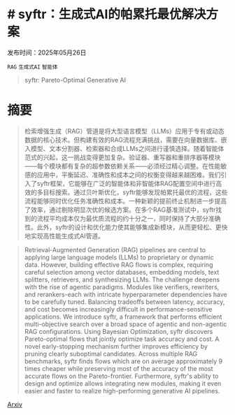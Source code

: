# # syftr：生成式AI的帕累托最优解决方案

发布时间：2025年05月26日

`RAG` `生成式AI` `智能体`

> syftr: Pareto-Optimal Generative AI

# 摘要

> 检索增强生成（RAG）管道是将大型语言模型（LLMs）应用于专有或动态数据的核心技术。但构建有效的RAG流程充满挑战，需要在向量数据库、嵌入模型、文本分割器、检索器和合成LLMs之间进行谨慎选择。随着智能体范式的兴起，这一挑战变得更加复杂。验证器、重写器和重排序器等模块——每个模块都有复杂的超参数依赖关系——必须经过精心调整。在性能敏感的应用中，平衡延迟、准确性和成本之间的权衡变得越来越困难。我们引入了syftr框架，它能够在广泛的智能体和非智能体RAG配置空间中进行高效的多目标搜索。通过贝叶斯优化，syftr能够发现帕累托最优的流程，这些流程能够同时优化任务准确性和成本。一种新颖的提前终止机制进一步提高了效率，通过剔除明显次优的候选方案。在多个RAG基准测试中，syftr找到的流程平均成本仅为最优质流程的约十分之一，同时保持了大部分准确性。此外，syftr的设计和优化能力使其能够集成新模块，从而更轻松、更快地实现高性能生成式AI管道。

> Retrieval-Augmented Generation (RAG) pipelines are central to applying large language models (LLMs) to proprietary or dynamic data. However, building effective RAG flows is complex, requiring careful selection among vector databases, embedding models, text splitters, retrievers, and synthesizing LLMs. The challenge deepens with the rise of agentic paradigms. Modules like verifiers, rewriters, and rerankers-each with intricate hyperparameter dependencies have to be carefully tuned. Balancing tradeoffs between latency, accuracy, and cost becomes increasingly difficult in performance-sensitive applications.
  We introduce syftr, a framework that performs efficient multi-objective search over a broad space of agentic and non-agentic RAG configurations. Using Bayesian Optimization, syftr discovers Pareto-optimal flows that jointly optimize task accuracy and cost. A novel early-stopping mechanism further improves efficiency by pruning clearly suboptimal candidates. Across multiple RAG benchmarks, syftr finds flows which are on average approximately 9 times cheaper while preserving most of the accuracy of the most accurate flows on the Pareto-frontier. Furthermore, syftr's ability to design and optimize allows integrating new modules, making it even easier and faster to realize high-performing generative AI pipelines.

[Arxiv](https://arxiv.org/abs/2505.20266)